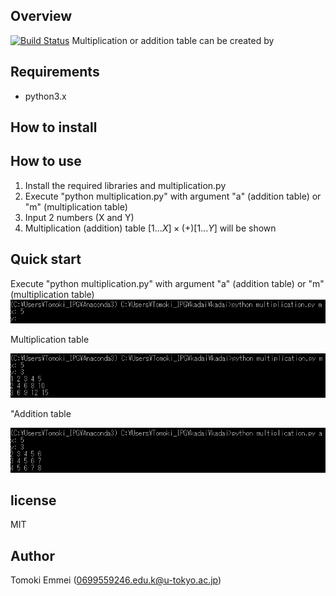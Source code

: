 ## Overview
[![Build Status](https://travis-ci.org/TomokiEmmei/kadai.svg?branch=master)](https://travis-ci.org/TomokiEmmei/kadai)
Multiplication or addition table can be created by 
## Requirements
- python3.x
## How to install
## How to use
1. Install the required libraries and multiplication.py
2. Execute "python multiplication.py" with  argument "a" (addition table) or "m" (multiplication table)
3.  Input 2 numbers (X and Y)
4. Multiplication (addition) table  $[1...X]\times(+)[1...Y]$ will be shown

## Quick start
Execute "python multiplication.py" with  argument "a" (addition table) or "m" (multiplication table)
![execute](images/h2u.PNG )

Multiplication table

![multi_table](images/multiplication.PNG )

"Addition table

![add_table](images/addition.PNG)

## license
MIT
## Author
Tomoki Emmei (0699559246.edu.k@u-tokyo.ac.jp)